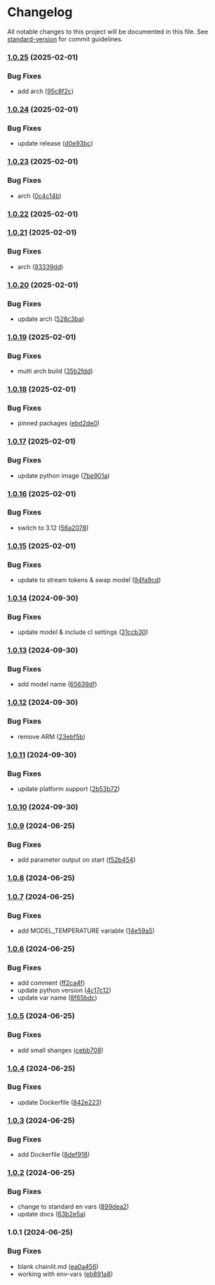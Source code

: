 # Changelog

All notable changes to this project will be documented in this file. See [standard-version](https://github.com/conventional-changelog/standard-version) for commit guidelines.

### [1.0.25](https://github.com/apider-coding/cl-chat/compare/v1.0.24...v1.0.25) (2025-02-01)


### Bug Fixes

* add arch ([95c8f2c](https://github.com/apider-coding/cl-chat/commit/95c8f2c403e7183368d051279e383b5a9325b0b9))

### [1.0.24](https://github.com/apider-coding/cl-chat/compare/v1.0.23...v1.0.24) (2025-02-01)


### Bug Fixes

* update release ([d0e93bc](https://github.com/apider-coding/cl-chat/commit/d0e93bc4e2493bd3f8855e5e2e3c621d961c1ab9))

### [1.0.23](https://github.com/apider-coding/cl-chat/compare/v1.0.22...v1.0.23) (2025-02-01)


### Bug Fixes

* arch ([0c4c14b](https://github.com/apider-coding/cl-chat/commit/0c4c14ba8a147eb83e7b3c6fd9565945825e1bac))

### [1.0.22](https://github.com/apider-coding/cl-chat/compare/v1.0.21...v1.0.22) (2025-02-01)

### [1.0.21](https://github.com/apider-coding/cl-chat/compare/v1.0.20...v1.0.21) (2025-02-01)


### Bug Fixes

* arch ([93339dd](https://github.com/apider-coding/cl-chat/commit/93339ddd8b2468de2194cc118e40ae026b13cf52))

### [1.0.20](https://github.com/apider-coding/cl-chat/compare/v1.0.19...v1.0.20) (2025-02-01)


### Bug Fixes

* update arch ([528c3ba](https://github.com/apider-coding/cl-chat/commit/528c3ba6c6df45a25da153ba50681ade18e79623))

### [1.0.19](https://github.com/apider-coding/cl-chat/compare/v1.0.18...v1.0.19) (2025-02-01)


### Bug Fixes

* multi arch build ([35b2fdd](https://github.com/apider-coding/cl-chat/commit/35b2fdd91dc09a90017c7aeb2b7e23a21e236b82))

### [1.0.18](https://github.com/apider-coding/cl-chat/compare/v1.0.17...v1.0.18) (2025-02-01)


### Bug Fixes

* pinned packages ([ebd2de0](https://github.com/apider-coding/cl-chat/commit/ebd2de0420871883c9605bff2b335d961b1eb014))

### [1.0.17](https://github.com/apider-coding/cl-chat/compare/v1.0.16...v1.0.17) (2025-02-01)


### Bug Fixes

* update python image ([7be901a](https://github.com/apider-coding/cl-chat/commit/7be901a0a6bda7e0f26e73c61de1128d50d13162))

### [1.0.16](https://github.com/apider-coding/cl-chat/compare/v1.0.15...v1.0.16) (2025-02-01)


### Bug Fixes

* switch to 3.12 ([56a2078](https://github.com/apider-coding/cl-chat/commit/56a20781bf873d1474ead2fb74c6c3a5c4d1f1c9))

### [1.0.15](https://github.com/apider-coding/cl-chat/compare/v1.0.14...v1.0.15) (2025-02-01)


### Bug Fixes

* update to stream tokens & swap model ([94fa9cd](https://github.com/apider-coding/cl-chat/commit/94fa9cd853e8ca1d986074a20a17ec1cdad060c7))

### [1.0.14](https://github.com/apider-coding/cl-chat/compare/v1.0.13...v1.0.14) (2024-09-30)


### Bug Fixes

* update model & include cl settings ([31ccb30](https://github.com/apider-coding/cl-chat/commit/31ccb30bdca95635a9a2cf2f52860b52f8853f0b))

### [1.0.13](https://github.com/apider-coding/cl-chat/compare/v1.0.12...v1.0.13) (2024-09-30)


### Bug Fixes

* add model name ([65639df](https://github.com/apider-coding/cl-chat/commit/65639dffafc068d39a24daa578882654edb0b7b8))

### [1.0.12](https://github.com/apider-coding/cl-chat/compare/v1.0.11...v1.0.12) (2024-09-30)


### Bug Fixes

* remove ARM ([23ebf5b](https://github.com/apider-coding/cl-chat/commit/23ebf5b4ee64bad28071ab7fa1988d944e5d25d4))

### [1.0.11](https://github.com/apider-coding/cl-chat/compare/v1.0.10...v1.0.11) (2024-09-30)


### Bug Fixes

* update platform support ([2b53b72](https://github.com/apider-coding/cl-chat/commit/2b53b723c62e38e0d45ecee9886921fb9e1b7644))

### [1.0.10](https://github.com/apider-coding/cl-chat/compare/v1.0.9...v1.0.10) (2024-09-30)

### [1.0.9](https://github.com/apider-coding/cl-chat/compare/v1.0.8...v1.0.9) (2024-06-25)


### Bug Fixes

* add parameter output on start ([f52b454](https://github.com/apider-coding/cl-chat/commit/f52b45412135c14c2f7c685d46c108f3f52694cc))

### [1.0.8](https://github.com/apider-coding/cl-chat/compare/v1.0.7...v1.0.8) (2024-06-25)

### [1.0.7](https://github.com/apider-coding/cl-chat/compare/v1.0.6...v1.0.7) (2024-06-25)


### Bug Fixes

* add MODEL_TEMPERATURE variable ([14e59a5](https://github.com/apider-coding/cl-chat/commit/14e59a5b7d73facc735ef781f35df77ceaa5fb0f))

### [1.0.6](https://github.com/apider-coding/cl-chat/compare/v1.0.5...v1.0.6) (2024-06-25)


### Bug Fixes

* add comment ([ff2ca4f](https://github.com/apider-coding/cl-chat/commit/ff2ca4fe91f8a43980a841b127d435f391904fb0))
* update python version ([4c17c12](https://github.com/apider-coding/cl-chat/commit/4c17c124d72cf7e22bb3aada7e1f23cc42c0cab2))
* update var name ([8f65bdc](https://github.com/apider-coding/cl-chat/commit/8f65bdc540e9b94f202a426f76251b32a6c1a043))

### [1.0.5](https://github.com/apider-coding/cl-chat/compare/v1.0.4...v1.0.5) (2024-06-25)


### Bug Fixes

* add small shanges ([cebb708](https://github.com/apider-coding/cl-chat/commit/cebb7084388aa77d3c323034791479675ad3f096))

### [1.0.4](https://github.com/apider-coding/cl-chat/compare/v1.0.3...v1.0.4) (2024-06-25)


### Bug Fixes

* update Dockerfile ([842e223](https://github.com/apider-coding/cl-chat/commit/842e2233b5fe5d59e820512502fa7430bc6ef876))

### [1.0.3](https://github.com/apider-coding/cl-chat/compare/v1.0.2...v1.0.3) (2024-06-25)


### Bug Fixes

* add Dockerfile ([8def918](https://github.com/apider-coding/cl-chat/commit/8def9186b7ee177aab7f84e36ab0cda0c29d7bbb))

### [1.0.2](https://github.com/apider-coding/cl-chat/compare/v1.0.1...v1.0.2) (2024-06-25)


### Bug Fixes

* change to standard en vars ([899dea2](https://github.com/apider-coding/cl-chat/commit/899dea2925bce772895a011e254de69c2389cfaf))
* update docs ([63b2e5a](https://github.com/apider-coding/cl-chat/commit/63b2e5a95c272722864feec8a5aefcac2979942b))

### 1.0.1 (2024-06-25)


### Bug Fixes

* blank chainlit.md ([ea0a456](https://github.com/apider-coding/cl-chat/commit/ea0a456c4850fae017bd4343be898875c7490d3b))
* working with env-vars ([eb891a8](https://github.com/apider-coding/cl-chat/commit/eb891a8d787d1b89fcffb7f1e04c7df638e95ab2))
